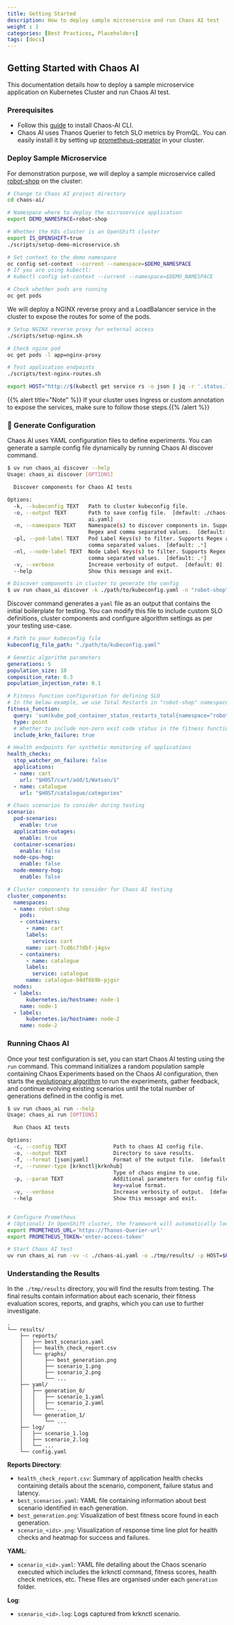```yaml
---
title: Getting Started
description: How to deploy sample microservice and run Chaos AI test
weight : 1
categories: [Best Practices, Placeholders]
tags: [docs]
---
```


## Getting Started with Chaos AI

This documentation details how to deploy a sample microservice application on Kubernetes Cluster and run Chaos AI test.

### Prerequisites

- Follow this [guide](../installation/chaos-ai.md) to install Chaos-AI CLI. 
- Chaos AI uses Thanos Querier to fetch SLO metrics by PromQL. You can easily install it by setting up [prometheus-operator](https://github.com/prometheus-operator/prometheus-operator) in your cluster.


### Deploy Sample Microservice

For demonstration purpose, we will deploy a sample microservice called [robot-shop](https://github.com/instana/robot-shop) on the cluster:

```bash
# Change to Chaos AI project directory
cd chaos-ai/

# Namespace where to deploy the microservice application
export DEMO_NAMESPACE=robot-shop

# Whether the K8s cluster is an OpenShift cluster
export IS_OPENSHIFT=true
./scripts/setup-demo-microservice.sh

# Set context to the demo namespace
oc config set-context --current --namespace=$DEMO_NAMESPACE
# If you are using kubectl:
# kubectl config set-context --current --namespace=$DEMO_NAMESPACE

# Check whether pods are running
oc get pods
```

We will deploy a NGINX reverse proxy and a LoadBalancer service in the cluster to expose the routes for some of the pods.

```bash
# Setup NGINX reverse proxy for external access
./scripts/setup-nginx.sh

# Check nginx pod
oc get pods -l app=nginx-proxy

# Test application endpoints
./scripts/test-nginx-routes.sh

export HOST="http://$(kubectl get service rs -o json | jq -r '.status.loadBalancer.ingress[0].hostname')"
```

{{% alert title="Note" %}} If your cluster uses Ingress or custom annotation to expose the services, make sure to follow those steps.{{% /alert %}}

### 📝 Generate Configuration

Chaos AI uses YAML configuration files to define experiments. You can generate a sample config file dynamically by running Chaos AI discover command.

```bash
$ uv run chaos_ai discover --help
Usage: chaos_ai discover [OPTIONS]

  Discover components for Chaos AI tests

Options:
  -k, --kubeconfig TEXT   Path to cluster kubeconfig file.
  -o, --output TEXT       Path to save config file.  [default: ./chaos-
                          ai.yaml]
  -n, --namespace TEXT    Namespace(s) to discover components in. Supports
                          Regex and comma separated values.  [default: .*]
  -pl, --pod-label TEXT   Pod Label Keys(s) to filter. Supports Regex and
                          comma separated values.  [default: .*]
  -nl, --node-label TEXT  Node Label Keys(s) to filter. Supports Regex and
                          comma separated values.  [default: .*]
  -v, --verbose           Increase verbosity of output.  [default: 0]
  --help                  Show this message and exit.

# Discover components in cluster to generate the config
$ uv run chaos_ai discover -k ./path/to/kubeconfig.yaml -n "robot-shop" -pl "service" -o ./chaos-ai.yaml
```

Discover command generates a `yaml` file as an output that contains the initial boilerplate for testing. You can modify this file to include custom SLO definitions, cluster components and configure algorithm settings as per your testing use-case.   

```yaml
# Path to your kubeconfig file
kubeconfig_file_path: "./path/to/kubeconfig.yaml"

# Genetic algorithm parameters
generations: 5
population_size: 10
composition_rate: 0.3
population_injection_rate: 0.1

# Fitness function configuration for defining SLO
# In the below example, we use Total Restarts in "robot-shop" namespace as the SLO
fitness_function: 
  query: 'sum(kube_pod_container_status_restarts_total{namespace="robot-shop"})'
  type: point
  # Whether to include non-zero exit code status in the fitness function scoring
  include_krkn_failure: true

# Health endpoints for synthetic monitoring of applications
health_checks:
  stop_watcher_on_failure: false
  applications:
  - name: cart
    url: "$HOST/cart/add/1/Watson/1"
  - name: catalogue
    url: "$HOST/catalogue/categories"

# Chaos scenarios to consider during testing
scenario:
  pod-scenarios:
    enable: true
  application-outages:
    enable: true
  container-scenarios:
    enable: false
  node-cpu-hog:
    enable: false
  node-memory-hog:
    enable: false

# Cluster components to consider for Chaos AI testing
cluster_components:
  namespaces:
  - name: robot-shop
    pods:
    - containers:
      - name: cart
      labels:
        service: cart
      name: cart-7cd6c77dbf-j4gsv
    - containers:
      - name: catalogue
      labels:
        service: catalogue
      name: catalogue-94df6b9b-pjgsr
  nodes:
  - labels:
      kubernetes.io/hostname: node-1
    name: node-1
  - labels:
      kubernetes.io/hostname: node-2
    name: node-2
```

### Running Chaos AI

Once your test configuration is set, you can start Chaos AI testing using the `run` command. This command initializes a random population sample containing Chaos Experiments based on the Chaos AI configuration, then starts the [evolutionary algorithm](./config/evolutionary_algorithm.md) to run the experiments, gather feedback, and continue evolving existing scenarios until the total number of generations defined in the config is met.  

```bash
$ uv run chaos_ai run --help
Usage: chaos_ai run [OPTIONS]

  Run Chaos AI tests

Options:
  -c, --config TEXT               Path to chaos AI config file.
  -o, --output TEXT               Directory to save results.
  -f, --format [json|yaml]        Format of the output file.  [default: yaml]
  -r, --runner-type [krknctl|krknhub]
                                  Type of chaos engine to use.
  -p, --param TEXT                Additional parameters for config file in
                                  key=value format.
  -v, --verbose                   Increase verbosity of output.  [default: 0]
  --help                          Show this message and exit.


# Configure Prometheus
# (Optional) In OpenShift cluster, the framework will automatically look for thanos querier in openshift-monitoring namespace. 
export PROMETHEUS_URL='https://Thanos-Querier-url'
export PROMETHEUS_TOKEN='enter-access-token'

# Start Chaos AI test
uv run chaos_ai run -vv -c ./chaos-ai.yaml -o ./tmp/results/ -p HOST=$HOST
```

### Understanding the Results

In the `./tmp/results` directory, you will find the results from testing. The final results contain information about each scenario, their fitness evaluation scores, reports, and graphs, which you can use to further investigate.

```
.
└── results/
    ├── reports/
    │   ├── best_scenarios.yaml
    │   ├── health_check_report.csv
    │   └── graphs/
    │       ├── best_generation.png
    │       ├── scenario_1.png
    │       ├── scenario_2.png
    │       └── ...
    ├── yaml/
    │   ├── generation_0/
    │   │   ├── scenario_1.yaml
    │   │   ├── scenario_2.yaml
    │   │   └── ...
    │   └── generation_1/
    │       └── ...
    ├── log/
    │   ├── scenario_1.log
    │   ├── scenario_2.log
    │   └── ...
    └── config.yaml
```

**Reports Directory**:

- `health_check_report.csv`: Summary of application health checks containing details about the scenario, component, failure status and latency.
- `best_scenarios.yaml`: YAML file containing information about best scenario identified in each generation.
- `best_generation.png`: Visualization of best fitness score found in each generation.
- `scenario_<ids>.png`: Visualization of response time line plot for health checks and heatmap for success and failures.

**YAML**:
- `scenario_<id>.yaml`: YAML file detailing about the Chaos scenario executed which includes the krknctl command, fitness scores, health check metrices, etc. These files are organised under each `generation` folder.

**Log**:
- `scenario_<id>.log`: Logs captured from krknctl scenario.
